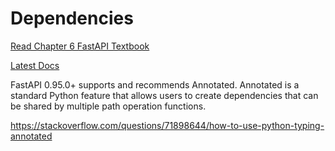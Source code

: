 # Dependencies

[Read Chapter 6 FastAPI Textbook](https://www.amazon.com/FastAPI-Bill-Lubanovic-ebook/dp/B0CLKZJSGV/ref=sr_1_1)

[Latest Docs](https://fastapi.tiangolo.com/tutorial/dependencies/)

FastAPI 0.95.0+ supports and recommends Annotated. Annotated is a standard Python feature that allows users to create dependencies that can be shared by multiple path operation functions.

https://stackoverflow.com/questions/71898644/how-to-use-python-typing-annotated




